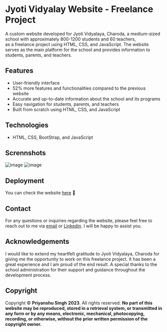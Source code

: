 # **Jyoti Vidyalay Website - Freelance Project**

A custom website developed for Jyoti Vidyalaya, Charoda, a medium-sized school with approximately 800-1200 students and 60 teachers,  
as a freelance project using HTML, CSS, and JavaScript. 
The website serves as the main platform for the school and provides information to students, parents, and teachers.  

## Features

* User-friendly interface
* 52% more features and functionalities compared to the previous website
* Accurate and up-to-date information about the school and its programs
* Easy navigation for students, parents, and teachers
* Built from scratch using HTML, CSS, and JavaScript

## Technologies

* HTML, CSS, BootStrap, and JavaScript

## Scrennshots

![image](https://user-images.githubusercontent.com/107169043/218555661-6f2f7713-97b2-4cd5-a908-7e88aacd1047.png)
![image](https://user-images.githubusercontent.com/107169043/218555765-8a8ef228-8b14-465a-92fe-62581b13dc82.png)

## Deployment
You can check the website [here](https://jyotividyalaycharoda.com/) 🌟

## Contact   

For any questions or inquiries regarding the website, please feel free to reach out to me via [email](priyanshu4vitchennai@gmail.com) 
or [Linkedin](https://www.linkedin.com/in/sublime-priyanshu/). 
I will be happy to assist you.

## Acknowledgements
I would like to extend my heartfelt gratitude to Jyoti Vidyalaya, Charoda for giving me the opportunity to work on this freelance project. 
It has been a great experience and I am proud of the end result. A special thanks to the school administration for their support and 
guidance throughout the development process.

## Copyright

Copyright © **Priyanshu Singh** **2023**. All rights reserved. **No part of this website may be reproduced, stored in a retrieval system, 
or transmitted in any form or by any means, electronic, mechanical, photocopying, recording, or otherwise, without the prior written permission of the copyright owner.**
